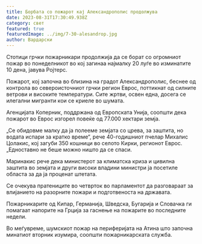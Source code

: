 ```yaml
---
title: Борбата со пожарот кај Александрополис продолжува
date: 2023-08-31T17:30:49.938Z
category: свет
featured: true
featuredImage: ../img/7-30-alesandrop.jpg
author: Вардарски
---
```

Стотици грчки пожарникари продолжија да се борат со огромниот пожар во понеделникот во кој загинаа најмалку 20 луѓе во изминатите 10 дена, јавува Ројтерс.

Пожарот, кој започна во близина на градот Александрополис, беснее од контрола во североисточниот грчки регион Еврос, поттикнат од силните ветрови и високите температури. Сите жртви, освен една, досега се илегални мигранти кои се криеле во шумата.

Агенцијата Коперник, поддржана од Европската Унија, соопшти дека пожарот во Еврос изгорел повеќе од 77.000 хектари земја.

„Се обидовме малку да ја полееме земјата со црева, за заштита, но водата испари за кратко време“, рече 40-годишниот пчелар Михалис Цолакис, кој загуби 350 кошници во селото Кирки, регионот Еврос. „Едноставно не беше можно ништо да се спаси.

Маринакис рече дека министерот за климатска криза и цивилна заштита во земјата и други високи владини министри ја посетиле областа за да ја проценат штетата.

Се очекува пратениците во четврток во парламентот да разговараат за влијанието на разорните пожари и подготвеноста на државата.

Пожарникарите од Кипар, Германија, Шведска, Бугарија и Словачка ги помагаат напорите на Грција за гаснење на пожарите во последните недели.

Во меѓувреме, шумскиот пожар на периферијата на Атина што започна минатиот вторник изумира, соопшти пожарникарската служба.